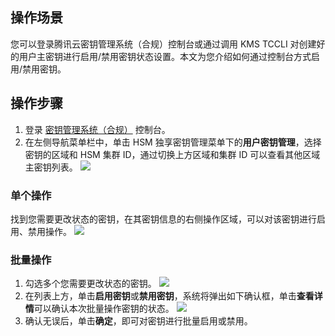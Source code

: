 ## 操作场景
您可以登录腾讯云密钥管理系统（合规）控制台或通过调用 KMS TCCLI 对创建好的用户主密钥进行启用/禁用密钥状态设置。本文为您介绍如何通过控制台方式启用/禁用密钥。

## 操作步骤
1. 登录 [密钥管理系统（合规）](https://console.cloud.tencent.com/kms2) 控制台。
2. 在左侧导航菜单栏中，单击 HSM 独享密钥管理菜单下的**用户密钥管理**，选择密钥的区域和 HSM 集群 ID，通过切换上方区域和集群 ID 可以查看其他区域主密钥列表。
![](https://qcloudimg.tencent-cloud.cn/raw/c6af8016a3daa928cafb01b50cdbcfe1.png)

### 单个操作
找到您需要更改状态的密钥，在其密钥信息的右侧操作区域，可以对该密钥进行启用、禁用操作。
   ![](https://qcloudimg.tencent-cloud.cn/raw/6dbc37092aafb62202fad4ae3d7ca381.png)

### 批量操作
1. 勾选多个您需要更改状态的密钥。
   ![](https://qcloudimg.tencent-cloud.cn/raw/6a22b53f151bef280d878565088468ec.png)
3. 在列表上方，单击**启用密钥**或**禁用密钥**，系统将弹出如下确认框，单击**查看详情**可以确认本次批量操作密钥的状态。
![](https://qcloudimg.tencent-cloud.cn/raw/e8c3469841ca6317684df9a3947d84a1.png)
4. 确认无误后，单击**确定**，即可对密钥进行批量启用或禁用。

